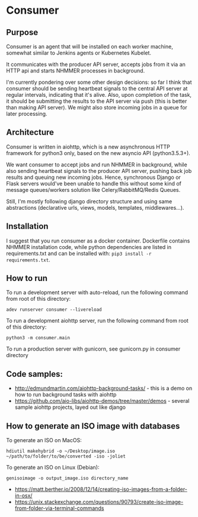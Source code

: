 # Consumer

## Purpose

Consumer is an agent that will be installed on each worker machine, somewhat similar to Jenkins agents or Kubernetes
Kubelet.

It communicates with the producer API server, accepts jobs from it via an HTTP api and starts NHMMER processes
in background.

I'm currently pondering over some other design decisions: so far I think that consumer should be sending heartbeat
signals to the central API server at regular intervals, indicating that it's alive. Also, upon completion of the task,
it should be submitting the results to the API server via push (this is better than making API server). We might also
store incoming jobs in a queue for later processing.

## Architecture

Consumer is written in aiohttp, which is a new asynchronous HTTP framework for python3 only, based on the new asyncio
API (python3.5.3+).

We want consumer to accept jobs and run NHMMER in background, while also sending heartbeat signals to the producer
API server, pushing back job results and queuing new incoming jobs. Hence, synchronous Django or Flask servers would've
been unable to handle this without some kind of message queues/workers solution like Celery/RabbitMQ/Redis Queues.

Still, I'm mostly following django directory structure and using same abstractions (declarative urls, views, models,
templates, middlewares...).

## Installation

I suggest that you run consumer as a docker container. Dockerfile contains NHMMER installation code, while python
dependencies are listed in requirements.txt and can be installed with: `pip3 install -r requirements.txt`.

## How to run

To run a development server with auto-reload, run the following command from root of this directory:

`adev runserver consumer --livereload`

To run a development aiohttp server, run the following command from root of this directory:

`python3 -m consumer.main`

To run a production server with gunicorn, see gunicorn.py in consumer directory

## Code samples:

 - http://edmundmartin.com/aiohttp-background-tasks/ - this is a demo on how to run background tasks with aiohttp
 - https://github.com/aio-libs/aiohttp-demos/tree/master/demos - several sample aiohttp projects, layed out like django

## How to generate an ISO image with databases

To generate an ISO on MacOS:

 `hdiutil makehybrid -o ~/Desktop/image.iso ~/path/to/folder/to/be/converted -iso -joliet`

To generate an ISO on Linux (Debian):

 `genisoimage -o output_image.iso directory_name`

 - https://matt.berther.io/2008/12/14/creating-iso-images-from-a-folder-in-osx/
 - https://unix.stackexchange.com/questions/90793/create-iso-image-from-folder-via-terminal-commands
